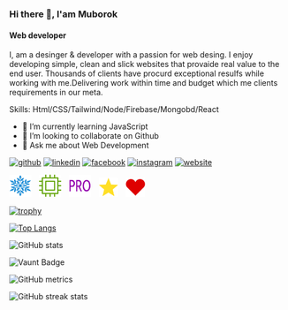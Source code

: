 ### Hi there 👋, I'am Muborok 
#### Web developer

I, am a desinger & developer with a passion for web desing. I enjoy developing simple, clean and slick websites that provaide real value to the end user. Thousands of clients have procurd exceptional resulfs while working with me.Delivering work within time and budget which me clients requirements in our meta.

Skills: Html/CSS/Tailwind/Node/Firebase/Mongobd/React

- 🌱 I’m currently learning JavaScript 
- 👯 I’m looking to collaborate on Github 
- 💬 Ask me about Web Development 


[<img src='https://cdn.jsdelivr.net/npm/simple-icons@3.0.1/icons/github.svg' alt='github' height='40'>](https://github.com/developerMubarok)  [<img src='https://cdn.jsdelivr.net/npm/simple-icons@3.0.1/icons/linkedin.svg' alt='linkedin' height='40'>](https://www.linkedin.com/in/https://www.linkedin.com/in/mubarok-hossain-394b932a4//)  [<img src='https://cdn.jsdelivr.net/npm/simple-icons@3.0.1/icons/facebook.svg' alt='facebook' height='40'>](https://www.facebook.com/https://www.facebook.com/mubarok.hossain.90226628)  [<img src='https://cdn.jsdelivr.net/npm/simple-icons@3.0.1/icons/instagram.svg' alt='instagram' height='40'>](https://www.instagram.com/https://www.instagram.com/_moba_23//)  [<img src='https://cdn.jsdelivr.net/npm/simple-icons@3.0.1/icons/icloud.svg' alt='website' height='40'>](https://developermubarok.github.io/Mubarok/)  

<a href='https://archiveprogram.github.com/'><img src='https://raw.githubusercontent.com/acervenky/animated-github-badges/master/assets/acbadge.gif' width='40' height='40'></a> <a href='https://docs.github.com/en/developers'><img src='https://raw.githubusercontent.com/acervenky/animated-github-badges/master/assets/devbadge.gif' width='40' height='40'></a> <a href='https://github.com/pricing'><img src='https://raw.githubusercontent.com/acervenky/animated-github-badges/master/assets/pro.gif' width='40' height='40'></a> <a href='https://stars.github.com/'><img src='https://raw.githubusercontent.com/acervenky/animated-github-badges/master/assets/starbadge.gif' width='35' height='35'></a> <a href='https://docs.github.com/en/github/supporting-the-open-source-community-with-github-sponsors'><img src='https://raw.githubusercontent.com/acervenky/animated-github-badges/master/assets/sponsorbadge.gif' width='35' height='35'></a> 

[![trophy](https://github-profile-trophy.vercel.app/?username=developerMubarok)](https://github.com/ryo-ma/github-profile-trophy)

[![Top Langs](https://github-readme-stats.vercel.app/api/top-langs/?username=developerMubarok)](https://github.com/anuraghazra/github-readme-stats)

![GitHub stats](https://github-readme-stats.vercel.app/api?username=developerMubarok&show_icons=true&count_private=true)  

![Vaunt Badge](https://api.vaunt.dev/v1/github/entities/developerMubarok/contributions?format=svg&private=true)  

![GitHub metrics](https://metrics.lecoq.io/developerMubarok)  

![GitHub streak stats](https://streak-stats.demolab.com/?user=developerMubarok)  




